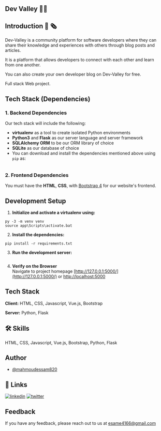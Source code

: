 ## Dev Valley 👨‍💻

## Introduction 📰 🗞

Dev-Valley is a community platform for software developers where they can share their knowledge and experiences with others through blog posts and articles.

It is a platform that allows developers to connect with each other and learn from one another.

You can also create your own developer blog on Dev-Valley for free.

Full stack Web project.

## Tech Stack (Dependencies)

### 1. Backend Dependencies

Our tech stack will include the following:

- **virtualenv** as a tool to create isolated Python environments
- **Python3** and **Flask** as our server language and server framework
- **SQLAlchemy ORM** to be our ORM library of choice
- **SQLite** as our database of choice
- You can download and install the dependencies mentioned above using `pip` as:

```

```

### 2. Frontend Dependencies

You must have the **HTML**, **CSS**, with [Bootstrap 4](https://getbootstrap.com/) for our website's frontend.

## Development Setup

1. **Initialize and activate a virtualenv using:**

```
py -3 -m venv venv
source app\Scripts\activate.bat
```

2. **Install the dependencies:**

```
pip install -r requirements.txt
```

3. **Run the development server:**

```

```

4. **Verify on the Browser**<br>
   Navigate to project homepage [http://127.0.0.1:5000/](http://127.0.0.1:5000/) or [http://localhost:5000](http://localhost:5000)

## Tech Stack

**Client:** HTML, CSS, Javascript, Vue.js, Bootstrap

**Server:** Python, Flask

## 🛠 Skills

HTML, CSS, Javascript, Vue.js, Bootstrap, Python, Flask

## Author

- [@mahmoudessam820](https://github.com/mahmoudessam820)

## 🔗 Links

[![linkedin](https://img.shields.io/badge/linkedin-0A66C2?style=for-the-badge&logo=linkedin&logoColor=white)](https://www.linkedin.com/in/mahmoud-el-kariouny-822719149/)
[![twitter](https://img.shields.io/badge/twitter-1DA1F2?style=for-the-badge&logo=twitter&logoColor=white)](https://twitter.com/Mahmoud42275)

## Feedback

If you have any feedback, please reach out to us at esame4166@gmail.com
